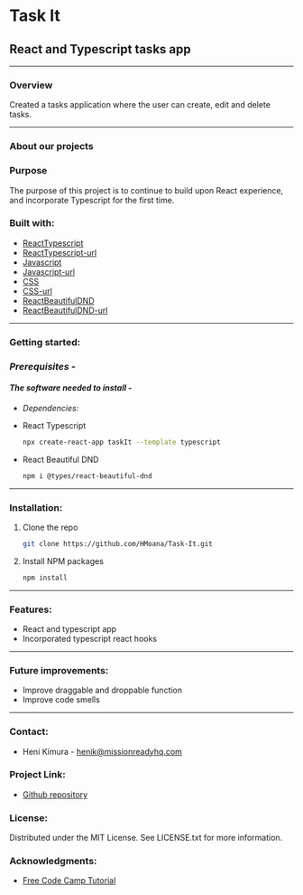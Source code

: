 # Task It

## React and Typescript tasks app

---

### **Overview**

Created a tasks application where the user can create, edit and delete tasks.

---

### **About our projects**

### **Purpose**

The purpose of this project is to continue to build upon React experience, and incorporate Typescript for the first time.

### **Built with:**

- [ReactTypescript](https://img.shields.io/badge/ReactTypescript-20232A?style=for-the-badge&logo-reacttypescript&logoColor=026e00 "ReactTypescript")
- [ReactTypescript-url](https://create-react-app.dev/docs/adding-typescript/ "ReactTypescripturl")
- [Javascript](https://img.shields.io/badge/Javascript-20232A?style=for-the-badge&logo-javascript&logoColor=026e00 "Javascript")
- [Javascript-url](https://www.javascript.com/ "Javascripturl")
- [CSS](https://img.shields.io/badge/CSS-20232A?style=for-the-badge&logo-css&logoColor=026e00 "CSS")
- [CSS-url](https://www.w3schools.com/css/ "CSSurl")
- [ReactBeautifulDND](https://img.shields.io/badge/ReactBeautifulDND-20232A?style=for-the-badge&logo-reactbeautifuldnd&logoColor=026e00 "ReactBeautifulDND")
- [ReactBeautifulDND-url](https://www.npmjs.com/package/@types/react-beautiful-dnd "ReactBeautifulDNDurl")

---

### **Getting started:**

### _Prerequisites -_

#### _The software needed to install -_

- _Dependencies:_

- React Typescript

  ```sh
  npx create-react-app taskIt --template typescript
  ```

- React Beautiful DND

  ```sh
  npm i @types/react-beautiful-dnd
  ```

---

### **Installation:**

1. Clone the repo 

   ```sh
   git clone https://github.com/HMoana/Task-It.git
   ```

2. Install NPM packages

   ```sh
   npm install
   ```  

---

### **Features:**

- React and typescript app
- Incorporated typescript react hooks

---

### **Future improvements:**

- Improve draggable and droppable function
- Improve code smells

---

### **Contact:**

- Heni Kimura - <henik@missionreadyhq.com>

### **Project Link:**

- [Github repository](https://github.com/HMoana/Task-It.git "Github repository")

### **License:**

Distributed under the MIT License. See LICENSE.txt for more information.

### **Acknowledgments:**

- [Free Code Camp Tutorial](https://youtu.be/FJDVKeh7RJI "Free Code Camp Tutorial")